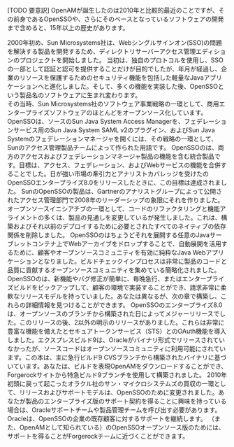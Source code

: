 [TODO 要意訳]
OpenAMが誕生したのは2010年と比較的最近のことですが、その前身であるOpenSSOや、さらにそのベースとなっているソフトウェアの開発まで含めると、15年以上の歴史があります。  

2000年初め、Sun Microsystems社は、Webシングルサインオン(SSO)の問題を解決する製品を開発するため、ディレクトリサーバーアクセス管理エディションのプロジェクトを開始しました。
当初は、独自のプロトコルを使用し、SSOの一部として認証と認可を提供することだけが目的でしたが、年月が経過し、企業のリソースを保護するためのセキュリティ機能を包括した軽量なJavaアプリケーションへと進化しました。そして、多くの機能を実装した後、OpenSSOという製品名のソフトウェアに生まれ変わります。  
その当時、Sun Microsystems社のソフトウェア事業戦略の一環として、商用エンタープライズソフトウェアのほとんどをオープンソース化しています。 OpenSSOは、ソースのSun Java System Access Managerを、フェデレーションサービス用のSun Java System SAML v2のプラグイン、およびSun Java Systemのフェデレーションマネージャを開くには、その戦略の一環として、Sunのアクセス管理製品チームによって作られた用語です。 OpenSSOのは、両方のアクセスおよびフェデレーションマネージャ製品の機能を含む統合製品です。目標は、アクセス、フェデレーション、およびWebサービスの機能を合併することでした。日が強い市場の牽引力とアナリストカバレッジを受けたのOpenSSOエンタープライズ8.0をリリースしたときに、この目標は達成されました。 SunのOpenSSOの製品は、Gartnerのアナリストグループによって公開されたアクセス管理部門で2008年のリーダーシップの象限にそれを作りました。
オープンソースイニシアチブの一環として、コードのリファクタリングと機能アライメントの多くは、製品の見通しを変更しているが発生しました。これは、構築およびそれ以前のデプロイするために必要とされたすべてのネイティブの依存関係を削除しました。 OpenSSOのはちょうどそれを展開する任意のJavaサーブレットコンテナ上でWebアーカイブをドロップすることで、自動展開を活用するために、顧客やオープンソースコミュニティを有効に純粋なJava Webアプリケーションとなりました。ビルドチェックインプロセスは非常に製品のコードと品質に貢献するオープンソースコミュニティを集めている簡略化されました。
OpenSSOのは、新機能やバグ修正が簡単に、毎晩急行、またはエンタープライズビルドをピックアップして、顧客の環境で実装することができ、請求非常に柔軟なリリースモデルを持っていました。あなたは異なるが、次の章で構築し、これらの詳細情報を見つけることができます。 OpenSSOのエンタープライズ8.0は、オープンソースのブランチから構築された日によってメジャーリリースでした。このリリースの後、2以外の明示のリリースがありました。これらは非常に豊富な機能を備えたとセキュアトークンサービス（STS）とのOAuth機能を導入しました。エクスプレスビルド9は、Oracleがバイナリ形式でリリースされていなかったが、ソースコードはオープンソースコミュニティに利用可能にされています。この本は、主に急行ビルド9 CVSブランチから構築されたバイナリに基づいています。あなたは、ビルドを表現OpenAMをダウンロードすることができ、Forgerockサイトから特急ビルド9ブランチを使用して構築されました。
2010年初頭に戻って起こったオラクル社のサン・マイクロシステムズの買収の一環として、リリースおよびサポートモデルは、OpenSSOのために変更されました。あなたが製品のエンタープライズ版のサポート契約を得ることに興味を持っている場合は、Oracleサポートチームや製品管理チームを呼び出す必要があります。 Oracleは、OpenSSOの企業の既存顧客に対するサポートを継続します。 （また、OpenAMとして知られている）のOpenSSOオープンソース版のためには、サポートを得ることがForgerockチームに近づくことができます。

